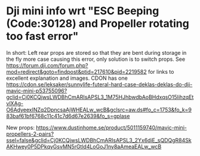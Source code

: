 # Dji mini info wrt "ESC Beeping (Code:30128) and Propeller rotating too fast error"
In short: Left rear props are stored so that they are bent during storage in the fly more case causing this error, only solution is to switch props.
See https://forum.dji.com/forum.php?mod=redirect&goto=findpost&ptid=217610&pid=2219582 for links to excellent explanation and images.
CDON has one https://cdon.se/leksaker/sunnylife-futeral-hard-case-deklas-deklas-do-dji-mavic-mini-p53755096?gclid=Cj0KCQjwsLWDBhCmARIsAPSL3_1M75HJhbwdbAoBHdxqsO15lihzqEtvlXAg-O6AdyeexINZq2DpncsaAjWHEALw_wcB&gclsrc=aw.ds#fo_c=1753&fo_k=983baf61bf6768c11c41c7d6d67e2639&fo_s=gplase

New props: https://www.dustinhome.se/product/5011159740/mavic-mini-propellers-2-pairs?ssel=false&gclid=Cj0KCQjwsLWDBhCmARIsAPSL3_2Yx6diE_sQDQgR84SkAKHwey0P5DPkqyGsvMN5rGtld4LoGoJ1ny8aAmeaEALw_wcB

